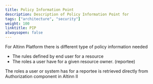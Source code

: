 ```yaml
---
title: Policy Information Point
description: Description of Policy Information Point for 
tags: ["architecture", "security"]
weight: 100
linktitle: PIP
alwaysopen: false
---
```


For Altinn Platform there is different type of policy information needed

- The rules defined by end user for a resource
- The roles a user have for a given resource owner. (reportee)

The roles a user or system has for a reportee is retrieved directly from Authorization component
in Altinn II 











